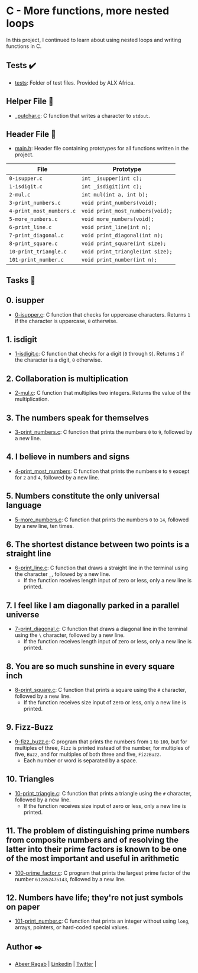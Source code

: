 # C - More functions, more nested loops

In this project, I continued to learn about using nested loops and writing functions in C.

## Tests :heavy_check_mark:

* [tests](./tests): Folder of test files. Provided by ALX Africa.

## Helper File :raised_hands:

* [_putchar.c](./_putchar.c): C function that writes a character to `stdout`.

## Header File :file_folder:

* [main.h](./main.h): Header file containing prototypes for all functions written in the project.

| File                     | Prototype                        |
| ------------------------ | -------------------------------- |
| `0-isupper.c`            | `int _isupper(int c);`           |
| `1-isdigit.c`            | `int _isdigit(int c);`           |
| `2-mul.c`                | `int mul(int a, int b);`         |
| `3-print_numbers.c`      | `void print_numbers(void);`      |
| `4-print_most_numbers.c` | `void print_most_numbers(void);` |
| `5-more_numbers.c`       | `void more_numbers(void);`       |
| `6-print_line.c`         | `void print_line(int n);`        |
| `7-print_diagonal.c`     | `void print_diagonal(int n);`    |
| `8-print_square.c`       | `void print_square(int size);`   |
| `10-print_triangle.c`    | `void print_triangle(int size);` |
| `101-print_number.c`     | `void print_number(int n);`      |

## Tasks :page_with_curl:

## 0. isupper
  * [0-isupper.c](./0-isupper.c): C function that checks for uppercase characters. Returns
  `1` if the character is uppercase, `0` otherwise.

## 1. isdigit
  * [1-isdigit.c](./1-isdigit.c): C function that checks for a digit (`0` through `9`).
  Returns `1` if the character is a digit, `0` otherwise.

## 2. Collaboration is multiplication
  * [2-mul.c](./2-mul.c): C function that multiplies two integers. Returns the value of
  the multiplication.

## 3. The numbers speak for themselves
  * [3-print_numbers.c](./3-print_numbers.c): C function that prints the numbers `0` to
  `9`, followed by a new line.

## 4. I believe in numbers and signs
  * [4-print_most_numbers](./4-print_most_numbers.c): C function that prints the numbers
  `0` to `9` except for `2` and `4`, followed by a new line.

## 5. Numbers constitute the only universal language
  * [5-more_numbers.c](./5-more_numbers.c): C function that prints the numbers `0` to
  `14`, followed by a new line, ten times.

## 6. The shortest distance between two points is a straight line
  * [6-print_line.c](./6-print_line.c): C function that draws a straight line in the terminal
  using the character `_`, followed by a new line.
    * If the function receives length input of zero or less, only a new line is printed.

## 7. I feel like I am diagonally parked in a parallel universe
  * [7-print_diagonal.c](./7-print_diagonal.c): C function that draws a diagonal
  line in the terminal using the `\` character, followed by a new line.
    * If the function receives length input of zero or less, only a new line is printed.

## 8. You are so much sunshine in every square inch
  * [8-print_square.c](./8-print_square.c): C function that prints a square using the `#`
  character, followed by a new line.
    * If the function receives size input of zero or less, only a new line is printed.

## 9. Fizz-Buzz
  * [9-fizz_buzz.c](./9-fizz_buzz.c): C program that prints the numbers from `1` to
  `100`, but for multiples of three, `Fizz` is printed instead of the number, for
  multiples of five, `Buzz`, and for multiples of both three and five, `FizzBuzz`.
    * Each number or word is separated by a space.

## 10. Triangles
  * [10-print_triangle.c](./10-print_triangle.c): C function that prints a triangle using
  the `#` character, followed by a new line.
    * If the function receives size input of zero or less, only a new line is printed.

## 11. The problem of distinguishing prime numbers from composite numbers and of resolving the latter into their prime factors is known to be one of the most important and useful in arithmetic
  * [100-prime_factor.c](./100-prime_factor.c): C program that prints the largest prime factor
  of the number `612852475143`, followed by a new line.

## 12. Numbers have life; they're not just symbols on paper
  * [101-print_number.c](./101-print_number.c): C function that prints an integer without
  using `long`, arrays, pointers, or hard-coded special values.

  
## Author :black_nib:

- [Abeer Ragab](https://github.com/Abeer-M-Ali) | [Linkedin](https://www.linkedin.com/in/abeer-ragab-b25872260/) | [Twitter](https://twitter.com/abeerragab5211) | 


